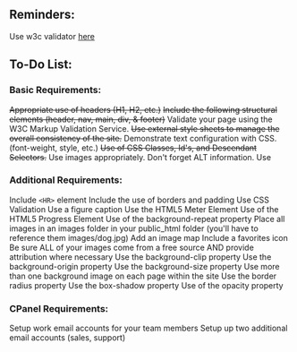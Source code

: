 ## Reminders:
Use w3c validator [here](https://validator.w3.org/)

## To-Do List:
### Basic Requirements:
~~Appropriate use of headers (H1, H2, etc.)~~
~~Include the following structural elements (header, nav, main, div, & footer)~~
Validate your page using the W3C Markup Validation Service.
~~Use external style sheets to manage the overall consistency of the site.~~
Demonstrate text configuration with CSS. (font-weight, style, etc.)
~~Use of CSS Classes, Id's, and Descendant Selectors.~~
Use images appropriately. Don't forget ALT information.
Use 

### Additional Requirements:
Include `<HR>` element
Include the use of borders and padding
Use CSS Validation
Use a figure caption
Use the HTML5 Meter Element
Use of the HTML5 Progress Element
Use of the background-repeat property
Place all images in an images folder in your public_html folder (you'll have to reference them images/dog.jpg)
Add an image map
Include a favorites icon
Be sure ALL of your images come from a free source AND provide attribution where necessary
Use the background-clip property
Use the background-origin property
Use the background-size property
Use more than one background image on each page within the site
Use the border radius property
Use the box-shadow property
Use of the opacity property

### CPanel Requirements:
Setup work email accounts for your team members
Setup up two additional email accounts (sales, support)

